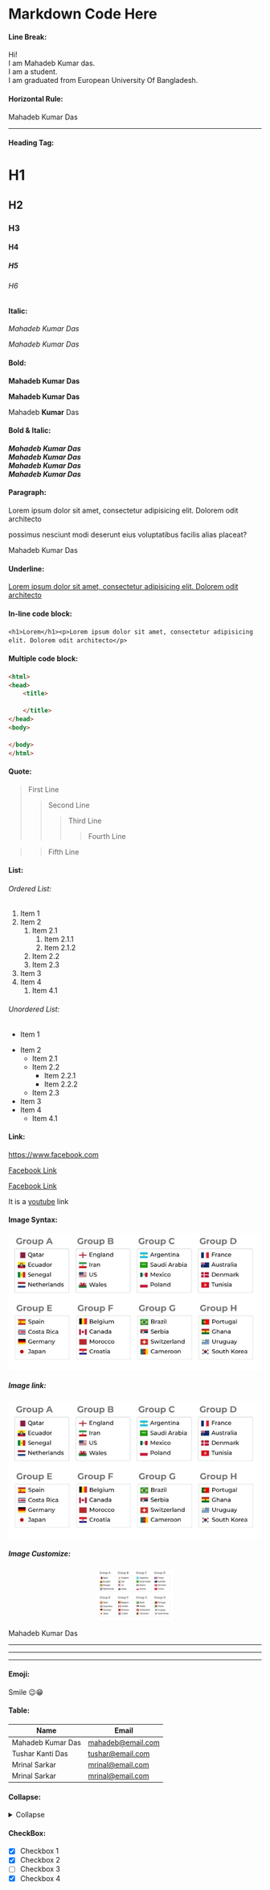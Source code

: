 # Markdown Code Here
<!--Markdown Comment-->

#### Line Break:
Hi!<br/>
I am Mahadeb Kumar das.  
I am a student.  
I am graduated from European University Of Bangladesh.

#### Horizontal Rule:
Mahadeb Kumar Das
___

#### Heading Tag: 
# H1
## H2
### H3
#### H4
##### H5
###### H6

#### Italic:
_Mahadeb Kumar Das_

*Mahadeb Kumar Das*

#### Bold:
**Mahadeb Kumar Das**

__Mahadeb Kumar Das__

Mahadeb __Kumar__ Das

#### Bold & Italic:
**_Mahadeb Kumar Das_**<br/>
_**Mahadeb Kumar Das**_<br/>
***Mahadeb Kumar Das***  
___Mahadeb Kumar Das___

#### Paragraph:
<p>Lorem ipsum dolor sit amet, consectetur adipisicing elit. Dolorem odit architecto</p><p>possimus nesciunt modi deserunt eius voluptatibus facilis alias placeat?</p>Mahadeb Kumar Das

#### Underline:
<u>Lorem ipsum dolor sit amet, consectetur adipisicing elit. Dolorem odit architecto</u>

#### In-line code block:
`<h1>Lorem</h1><p>Lorem ipsum dolor sit amet, consectetur adipisicing elit. Dolorem odit architecto</p>`

#### Multiple code block:
```html
<html>
<head>
    <title>

    </title>
</head>
<body>

</body>
</html>
```
#### Quote:
>First Line
>>Second Line
>>>Third Line
>>>>Fourth Line

>>Fifth Line

#### List:
###### Ordered List:
1. Item 1
2. Item 2
   1. Item 2.1
      1. Item 2.1.1
      1. Item 2.1.2
   1. Item 2.2
   1. Item 2.3
3. Item 3
4. Item 4
   1. Item 4.1

###### Unordered List:
* Item 1
+ Item 2
   - Item 2.1
   - Item 2.2
     - Item 2.2.1
     - Item 2.2.2
   - Item 2.3
+ Item 3
+ Item 4
   - Item 4.1

#### Link:
https://www.facebook.com

[Facebook Link](https://www.facebook.com)

[Facebook Link](https://www.facebook.com "Facebook")

It is a [youtube] link

[youtube]:https://www.facebook.com "Click here"

#### Image Syntax:
![Image](./img/worldcup.JPG "World Cup Fixture")

  ##### Image link:
[![Link Image](./img/worldcup.JPG "Link Image")](https://www.facebook.com)

  ##### Image Customize:
  <div align="center">
   <img src="./img/worldcup.jpg" alt="Image" height="100px" width="150px">
  </div>

Mahadeb Kumar Das  
***
---
___

#### Emoji:
Smile 😉😁

#### Table:
| Name | Email |
|------|--------|
|Mahadeb Kumar Das|mahadeb@email.com|
|Tushar Kanti Das|tushar@email.com|
|Mrinal Sarkar|mrinal@email.com|
|Mrinal Sarkar|mrinal@email.com|

#### Collapse:
<details>
  <summary>Collapse</summary>

  ## About Lorem
  Lorem ipsum dolor sit amet, consectetur adipisicing elit. Dolorem odit architecto</p><p>possimus nesciunt modi deserunt eius voluptatibus facilis alias placeat
</details>

#### CheckBox:
- [X] Checkbox 1
- [x] Checkbox 2
- [ ] Checkbox 3
- [x] Checkbox 4